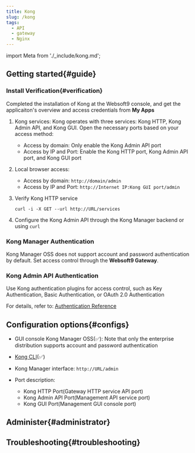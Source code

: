 ```yaml
---
title: Kong
slug: /kong
tags:
  - API
  - gateway
  - Nginx
---
```


import Meta from './_include/kong.md';

<Meta name="meta" />

## Getting started{#guide}

### Install Verification{#verification}

Completed the installation of Kong at the Websoft9 console, and get the applicaiton's overview and access credentials from **My Apps**  

1. Kong services: Kong operates with three services: Kong HTTP, Kong Admin API, and Kong GUI. Open the necessary ports based on your access method:
   - Access by domain: Only enable the Kong Admin API port
   - Access by IP and Port: Enable the Kong HTTP port, Kong Admin API port, and Kong GUI port

2. Local browser access:
   - Access by domain: `http://domain/admin`
   - Access by IP and Port: `http://Internet IP:Kong GUI port/admin`

3. Verify Kong HTTP service
   ```
   curl -i -X GET --url http://URL/services
   ```

4. Configure the Kong Admin API through the Kong Manager backend or using `curl`

### Kong Manager Authentication

Kong Manager OSS does not support account and password authentication by default. Set access control through the **Websoft9 Gateway**.

### Kong Admin API Authentication

Use Kong authentication plugins for access control, such as Key Authentication, Basic Authentication, or OAuth 2.0 Authentication

For details, refer to: [Authentication Reference](https://docs.konghq.com/gateway/latest/kong-plugins/authentication/reference/)

## Configuration options{#configs}

- GUI console Kong Manager OSS(✅): Note that only the enterprise distribution supports account and password authentication

- [Kong CLI](https://docs.konghq.com/gateway/latest/reference/cli)(✅)

- Kong Manager interface: `http://URL/admin`

- Port description:
  - Kong HTTP Port(Gateway HTTP service API port)
  - Kong Admin API Port(Management API service port)
  - Kong GUI Port(Management GUI console port)

## Administer{#administrator}

## Troubleshooting{#troubleshooting}
